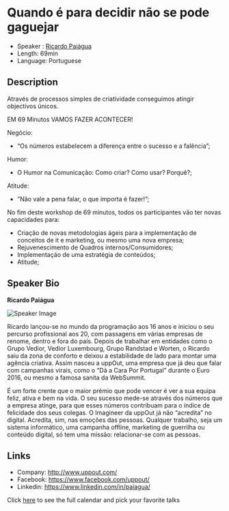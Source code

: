 Quando é para decidir não se pode gaguejar
==========================

* Speaker   : [Ricardo Paiágua](https://www.facebook.com/ricardo.paiagua)
* Length: 69min
* Language: Portuguese

Description
-----------

Através de processos simples de criatividade conseguimos atingir objectivos únicos.

EM 69 Minutos VAMOS FAZER ACONTECER!

Negócio:

* “Os números estabelecem a diferença entre o sucesso e a falência”;

Humor:
* O Humor na Comunicação: Como criar? Como usar? Porquê?;

Atitude:
* ”Não vale a pena falar, o que importa é fazer!”;

No fim deste workshop de 69 minutos, todos os participantes vão ter novas capacidades para:

* Criação de novas metodologias ágeis para a implementação de conceitos de it e marketing, ou mesmo uma nova empresa;
* Rejuvenescimento de Quadros internos/Consumidores;
* Implementaçáo de uma estratégia de conteúdos;
* Atitude;

Speaker Bio
-----------

**Ricardo Paiágua**

![Speaker Image](https://raw.githubusercontent.com/PixelsCamp/talks/master/img/ricardo_paiagua.jpg)

Ricardo lançou-se no mundo da programação aos 16 anos e iniciou o seu percurso profissional aos 20, com passagens em várias empresas de renome, dentro e fora do país. Depois de trabalhar em entidades como o Grupo Vedior, Vedior Luxembourg, Grupo Randstad e Worten, o Ricardo saiu da zona de conforto e deixou a estabilidade de lado para montar uma agência criativa. Assim nasceu a uppOut, uma empresa que já deu que falar com campanhas virais, como o “Dá a Cara Por Portugal” durante o Euro 2016, ou mesmo a famosa sanita da WebSummit.

É um forte crente que o maior prémio que pode vencer é ver a sua equipa feliz, ativa e bem na vida. O seu sucesso mede-se através dos números que a empresa atinge, para que esses números contribuam para o índice de felicidade dos seus colegas. O Imagineer da uppOut já não “acredita” no digital. Acredita, sim, nas emoções das pessoas. Qualquer trabalho, seja um sistema informático, uma campanha offline, marketing de guerrilha ou conteúdo digital, só tem uma missão: relacionar-se com as pessoas.

Links
-----

* Company: http://www.uppout.com/
* Facebook: https://www.facebook.com/uppout/
* Linkedin: https://www.linkedin.com/in/paiagua/

Click [here][1] to see the full calendar and pick your favorite talks

[1]: https://pixels.camp/schedule/
